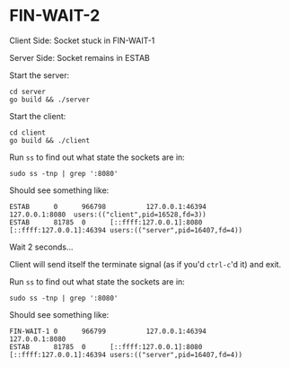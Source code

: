 # FIN-WAIT-2

Client Side: Socket stuck in FIN-WAIT-1

Server Side: Socket remains in ESTAB

Start the server:

```
cd server
go build && ./server
```

Start the client:

```
cd client
go build && ./client
```

Run `ss` to find out what state the sockets are in:

```
sudo ss -tnp | grep ':8080'
```

Should see something like:

```
ESTAB      0      966798          127.0.0.1:46394          127.0.0.1:8080  users:(("client",pid=16528,fd=3))
ESTAB      81785  0      [::ffff:127.0.0.1]:8080  [::ffff:127.0.0.1]:46394 users:(("server",pid=16407,fd=4))
```

Wait 2 seconds...

Client will send itself the terminate signal (as if you'd `ctrl-c`'d it) and
exit.

Run `ss` to find out what state the sockets are in:

```
sudo ss -tnp | grep ':8080'
```

Should see something like:

```
FIN-WAIT-1 0      966799          127.0.0.1:46394          127.0.0.1:8080
ESTAB      81785  0      [::ffff:127.0.0.1]:8080  [::ffff:127.0.0.1]:46394 users:(("server",pid=16407,fd=4))
```
